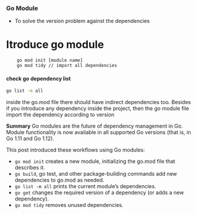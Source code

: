 ### Go Module
- To solve the version problem against the dependencies

# Itroduce go module 

```
    go mod init [module name]
    go mod tidy // import all dependencies
```

#### check go dependency list
```bash
go list -m all

```

inside the go.mod file there should have indirect dependencies too. Besides if you introduce any dependency inside the project, then the go module file import the dependency according to version


**Summary**
Go modules are the future of dependency management in Go. Module functionality is now available in all supported Go versions (that is, in Go 1.11 and Go 1.12).

This post introduced these workflows using Go modules:

- `go mod init` creates a new module, initializing the go.mod file that describes it.
- `go build`, go test, and other package-building commands add new dependencies to go.mod as needed.
- `go list -m all` prints the current module’s dependencies.
- `go get` changes the required version of a dependency (or adds a new dependency).
- `go mod tidy` removes unused dependencies.
